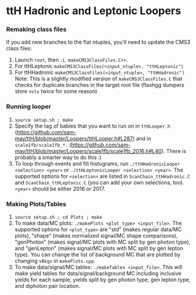 # ttH Hadronic and Leptonic Loopers

### Remaking class files
If you add new branches to the flat ntuples, you'll need to update the CMS3 class files:
1. Launch `root`, then `.L makeCMS3ClassFiles.C++`.
2. For ttHLeptonic `makeCMS3ClassFiles(<input_ntuple>, "ttHLeptonic")`
3. For ttHHadronic `makeCMS3ClassFiles(<input_ntuple>, "ttHHadronic")`
Note: This is a slightly modified version of `makeCMS3ClassFiles.C` that checks for duplicate branches in the target root file (flashgg dumpers store `nvtx` twice for some reason)

### Running looper
1. `source setup.sh ; make`
2. Specify the tag of babies that you want to run on in `ttHLooper.h` (https://github.com/sam-may/ttH/blob/master/Loopers/ttHLooper.h#L287) and in `scale1fb/scale1fb_*.` (https://github.com/sam-may/ttH/blob/master/Loopers/scale1fb/scale1fb_2016.h#L40). There is probably a smarter way to do this :)
3. To loop through events and fill histograms, run `./ttHHadronicLooper <selection> <year>` or `./ttHLeptonicLooper <selection> <year>`. The supported options for `<selection>` are listed in `ScanChain_ttHHadronic.C` and `ScanChain_ttHLeptonic.C` (you can add your own selections, too). `<year>` should be either 2016 or 2017.

### Making Plots/Tables
1. `source setup.sh ; cd Plots ; make`
2. To make data/MC plots: `./makePlots <plot_type> <input_file>`. The supported options for `<plot_type>` are "std" (makes regular data/MC plots), "shape" (makes normalized signal/MC shape comparisons), "genPhoton" (makes signal/MC plots with MC split by gen photon type), and "genLepton" (makes signal/MC plots with MC split by gen lepton type). You can change the list of background MC that are plotted by changing `vBkgs` in `makePlots.cpp`.
3. To make data/signal/MC tables: `./makeTables <input_file>`. This will make yield tables for data/signal/background MC including inclusive yields for each sample, yields split by gen photon type, gen lepton type, and diphoton pair location. 
